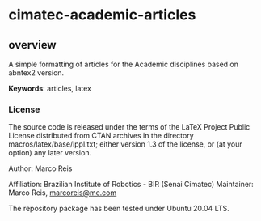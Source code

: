 # cimatec-academic-articles

## overview
A simple formatting of articles for the Academic disciplines based on abntex2 version.

**Keywords**: articles, latex

### License

The source code is released under the terms of the LaTeX Project Public License distributed from CTAN archives in the directory macros/latex/base/lppl.txt; either version 1.3 of the license, or (at your option) any later version.


Author: Marco Reis

Affiliation: Brazilian Institute of Robotics - BIR (Senai Cimatec)
Maintainer: Marco Reis, marcoreis@me.com

The repository package has been tested under Ubuntu 20.04 LTS.

<!-- ## Bugs & Feature Requests

Please report bugs and request features using the [Issue Tracker](https://github.com/Brazilian-Institute-of-Robotics/laser_scanner_simulation/issues). -->